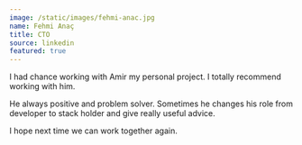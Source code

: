 ```yaml
---
image: /static/images/fehmi-anac.jpg
name: Fehmi Anaç
title: CTO
source: linkedin
featured: true
---
```


I had chance working with Amir my personal project. I totally recommend working with him.

He always positive and problem solver. Sometimes he changes his role from developer to stack holder and give really useful advice.

I hope next time we can work together again.
